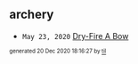 ## archery


* <code>May 23, 2020</code> [Dry-Fire A Bow](2020-05-23T17-06-09-dry-fire-a-bow.md)

<sup><sub>generated 20 Dec 2020 18:16:27 by <a href='https://github.com/senorprogrammer/til'>til</a></sub></sup>
